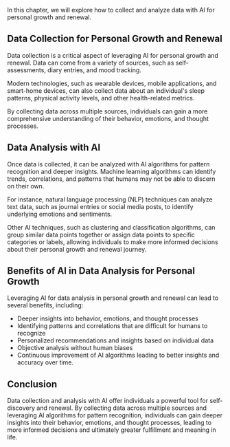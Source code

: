 
In this chapter, we will explore how to collect and analyze data with AI for personal growth and renewal.

Data Collection for Personal Growth and Renewal
-----------------------------------------------

Data collection is a critical aspect of leveraging AI for personal growth and renewal. Data can come from a variety of sources, such as self-assessments, diary entries, and mood tracking.

Modern technologies, such as wearable devices, mobile applications, and smart-home devices, can also collect data about an individual's sleep patterns, physical activity levels, and other health-related metrics.

By collecting data across multiple sources, individuals can gain a more comprehensive understanding of their behavior, emotions, and thought processes.

Data Analysis with AI
---------------------

Once data is collected, it can be analyzed with AI algorithms for pattern recognition and deeper insights. Machine learning algorithms can identify trends, correlations, and patterns that humans may not be able to discern on their own.

For instance, natural language processing (NLP) techniques can analyze text data, such as journal entries or social media posts, to identify underlying emotions and sentiments.

Other AI techniques, such as clustering and classification algorithms, can group similar data points together or assign data points to specific categories or labels, allowing individuals to make more informed decisions about their personal growth and renewal journey.

Benefits of AI in Data Analysis for Personal Growth
---------------------------------------------------

Leveraging AI for data analysis in personal growth and renewal can lead to several benefits, including:

* Deeper insights into behavior, emotions, and thought processes
* Identifying patterns and correlations that are difficult for humans to recognize
* Personalized recommendations and insights based on individual data
* Objective analysis without human biases
* Continuous improvement of AI algorithms leading to better insights and accuracy over time.

Conclusion
----------

Data collection and analysis with AI offer individuals a powerful tool for self-discovery and renewal. By collecting data across multiple sources and leveraging AI algorithms for pattern recognition, individuals can gain deeper insights into their behavior, emotions, and thought processes, leading to more informed decisions and ultimately greater fulfillment and meaning in life.
